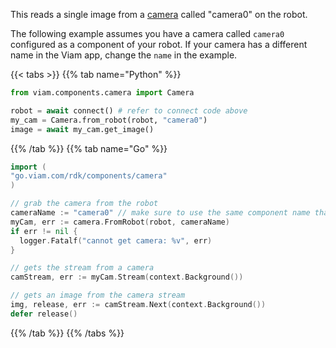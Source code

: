 This reads a single image from a [camera](/components/camera/) called "camera0" on the robot.

The following example assumes you have a camera called `camera0` configured as a component of your robot.
If your camera has a different name in the Viam app, change the `name` in the example.

{{< tabs >}}
{{% tab name="Python" %}}

```python {class="line-numbers linkable-line-numbers"}
from viam.components.camera import Camera

robot = await connect() # refer to connect code above
my_cam = Camera.from_robot(robot, "camera0")
image = await my_cam.get_image()
```

{{% /tab %}}
{{% tab name="Go" %}}

```go {class="line-numbers linkable-line-numbers"}
import (
"go.viam.com/rdk/components/camera"
)

// grab the camera from the robot
cameraName := "camera0" // make sure to use the same component name that you have in your robot configuration
myCam, err := camera.FromRobot(robot, cameraName)
if err != nil {
  logger.Fatalf("cannot get camera: %v", err)
}

// gets the stream from a camera
camStream, err := myCam.Stream(context.Background())

// gets an image from the camera stream
img, release, err := camStream.Next(context.Background())
defer release()
```

{{% /tab %}}
{{% /tabs %}}
